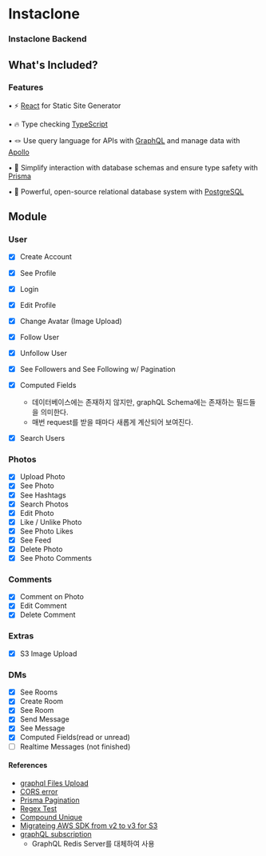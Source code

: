 # Instaclone

### Instaclone Backend

## **What's Included?**

### Features

• ⚡ [React](https://ko.reactjs.org/) for Static Site Generator

• 🔥 Type checking [TypeScript](https://www.typescriptlang.org/)

• 🪢 Use query language for APIs with [GraphQL](https://graphql.org/) and manage data with [Apollo](https://www.apollographql.com/)

• 📐 Simplify interaction with database schemas and ensure type safety with [Prisma](https://www.prisma.io/)

• 🐘 Powerful, open-source relational database system with [PostgreSQL](https://www.postgresql.org/)

## Module

### User

- [x] Create Account
- [x] See Profile
- [x] Login
- [x] Edit Profile
- [x] Change Avatar (Image Upload)
- [x] Follow User
- [x] Unfollow User
- [x] See Followers and See Following w/ Pagination
- [x] Computed Fields
  - 데이터베이스에는 존재하지 않지만, graphQL Schema에는 존재하는 필드들을 의미한다.
  - 매번 request를 받을 때마다 새롭게 계산되어 보여진다.

- [x] Search Users

### Photos

- [x] Upload Photo
- [x] See Photo
- [x] See Hashtags
- [x] Search Photos
- [x] Edit Photo
- [x] Like / Unlike Photo
- [x] See Photo Likes
- [x] See Feed
- [x] Delete Photo
- [x] See Photo Comments

### Comments

- [x] Comment on Photo
- [x] Edit Comment
- [x] Delete Comment

### Extras

- [x] S3 Image Upload

### DMs

- [x] See Rooms
- [x] Create Room
- [x] See Room
- [x] Send Message
- [x] See Message
- [x] Computed Fields(read or unread)
- [ ] Realtime Messages (not finished)

#### References

- [graphql Files Upload](https://www.apollographql.com/docs/apollo-server/v3/data/file-uploads/)
- [CORS error](https://www.apollographql.com/docs/apollo-server/security/cors/)
- [Prisma Pagination](https://www.prisma.io/docs/orm/prisma-client/queries/pagination)
- [Regex Test](https://www.regexpal.com/)
- [Compound Unique](https://www.prisma.io/docs/orm/prisma-client/special-fields-and-types/working-with-composite-ids-and-constraints)
- [Migrateing AWS SDK from v2 to v3 for S3](https://dev.to/sw360cab/migrating-aws-sdk-from-v2-to-v3-for-s3-32lh)
- [graphQL subscription](https://www.apollographql.com/docs/apollo-server/data/subscriptions/)
  - GraphQL Redis Server를 대체하여 사용
